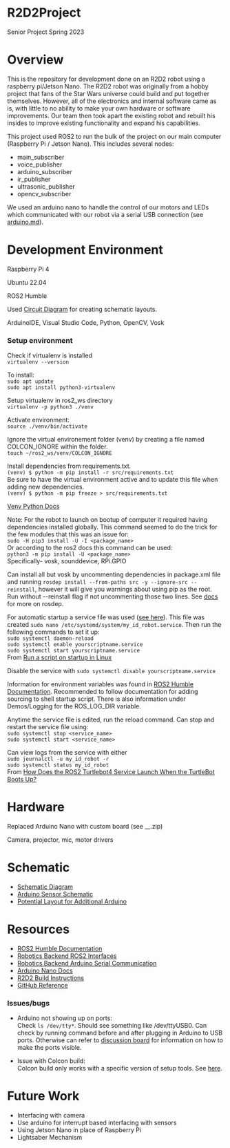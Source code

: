 # R2D2Project
Senior Project Spring 2023

# Overview
This is the repository for development done on an R2D2 robot using a raspberry pi/Jetson Nano. The R2D2 robot was originally from a hobby project that fans of the Star Wars universe could build and put together themselves. However, all of the electronics and internal software came as is, with little to no ability to make your own hardware or software improvements. Our team then took apart the existing robot and rebuilt his insides to improve existing functionality and expand his capabilities. 

This project used ROS2 to run the bulk of the project on our main computer (Raspberry Pi / Jetson Nano). This includes several nodes:
* main_subscriber
* voice_publisher
* arduino_subscriber
* ir_publisher
* ultrasonic_publisher
* opencv_subscriber

We used an arduino nano to handle the control of our motors and LEDs which communicated with our robot via a serial USB connection (see [arduino.md](my_id_robot/my_id_robot/ArduinoControl/arduino.md)). 

# Development Environment
Raspberry Pi 4

Ubuntu 22.04

ROS2 Humble

Used [Circuit Diagram](https://www.circuit-diagram.org/editor/) for creating schematic layouts.

ArduinoIDE, Visual Studio Code, Python, OpenCV, Vosk

### Setup environment 
Check if virtualenv is installed \
```virtualenv --version``` 

To install: \
```sudo apt update``` \
```sudo apt install python3-virtualenv``` 

Setup virtualenv in ros2_ws directory \
```virtualenv -p python3 ./venv``` 

Activate environment: \
```source ./venv/bin/activate``` 

Ignore the virtual environement folder (venv) by creating a file named COLCON_IGNORE within the folder. \
```touch ~/ros2_ws/venv/COLCON_IGNORE```

Install dependencies from requirements.txt. \
```(venv) $ python -m pip install -r src/requirements.txt```\
Be sure to have the virtual environment active and to update this file when adding new dependencies. \
```(venv) $ python -m pip freeze > src/requirements.txt```

[Venv Python Docs](https://docs.python.org/3/tutorial/venv.html)

Note: For the robot to launch on bootup of computer it required having dependencies installed globally. This command seemed to do the trick for the few modules that this was an issue for: \
```sudo -H pip3 install -U -I <package_name>```\
Or according to the ros2 docs this command can be used: \
```python3 -m pip install -U <package_name>``` \
Specifically- vosk, sounddevice, RPi.GPIO

Can install all but vosk by uncommenting dependencies in package.xml file and running ```rosdep install --from-paths src -y --ignore-src --reinstall```, however it will give you warnings about using pip as the root. Run without --reinstall flag if not uncommenting those two lines. See [docs](https://docs.ros.org/en/humble/Tutorials/Intermediate/Rosdep.html) for more on rosdep.

For automatic startup a service file was used ([see here](my_id_robot.service.txt)). This file was created ```sudo nano /etc/systemd/system/my_id_robot.service```. Then run the following commands to set it up: \
```sudo systemctl daemon-reload``` \
```sudo systemctl enable yourscriptname.service``` \
```sudo systemctl start yourscriptname.service``` \
From [Run a script on startup in Linux](https://www.tutorialspoint.com/run-a-script-on-startup-in-linux)

Disable the service with ```sudo systemctl disable yourscriptname.service```

Information for environment variables was found in [ROS2 Humble Documentation](https://docs.ros.org/en/humble/Tutorials/Beginner-CLI-Tools/Configuring-ROS2-Environment.html). Recommended to follow documentation for adding sourcing to shell startup script. There is also information under Demos/Logging for the ROS_LOG_DIR variable.

Anytime the service file is edited, run the reload command. Can stop and restart the service file using: \
```sudo systemctl stop <service_name>``` \
```sudo systemctl start <service_name>``` 

Can view logs from the service with either \
```sudo journalctl -u my_id_robot -r``` \
```sudo systemctl status my_id_robot``` \
From [How Does the ROS2 Turtlebot4 Service Launch When the TurtleBot Boots Up?](http://iotdesignshop.com/2022/11/06/how-does-the-ros2-turtlebot4-service-launch-when-the-turtlebot-boots-up/)

# Hardware
Replaced Arduino Nano with custom board (see __.zip)

Camera, projector, mic, motor drivers

# Schematic
* [Schematic Diagram](https://crcit.net/c/94c71480c5b7491aa2f13e43693fd637)
* [Arduino Sensor Schematic](https://crcit.net/c/a2194848292040c281df357a803242cb)
* [Potential Layout for Additional Arduino](https://crcit.net/c/a2194848292040c281df357a803242cb)

# Resources
* [ROS2 Humble Documentation](https://docs.ros.org/en/humble/index.html)
* [Robotics Backend ROS2 Interfaces](https://roboticsbackend.com/ros2-create-custom-message/)
* [Robotics Backend Arduino Serial Communication](https://roboticsbackend.com/raspberry-pi-arduino-serial-communication/)
* [Arduino Nano Docs](https://docs.arduino.cc/static/6442e69a615dcb88c48bdff43db1319d/A000005-datasheet.pdf)
* [R2D2 Build Instructions](https://myr2d2build.com/build)
* [GitHub Reference](https://www.theserverside.com/blog/Coffee-Talk-Java-News-Stories-and-Opinions/How-to-push-an-existing-project-to-GitHub)

### Issues/bugs 
* Arduino not showing up on ports: \
  Check ```ls /dev/tty*```. Should see something like /dev/ttyUSB0. Can check by running command before and after plugging in Arduino to USB ports. Otherwise can refer to [discussion board](https://askubuntu.com/questions/1410062/installed-arduino-cant-find-dev-usb0-or-dev-acm0) for information on how to make the ports visible.

* Issue with Colcon build: \
  Colcon build only works with a specific version of setup tools. See [here](https://answers.ros.org/question/396439/setuptoolsdeprecationwarning-setuppy-install-is-deprecated-use-build-and-pip-and-other-standards-based-tools/).

# Future Work
- Interfacing with camera
- Use arduino for interrupt based interfacing with sensors
- Using Jetson Nano in place of Raspberry Pi
- Lightsaber Mechanism
